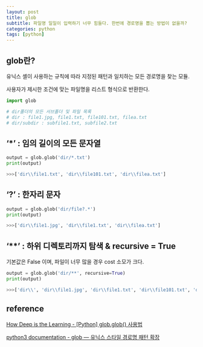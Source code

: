 ```yaml
---
layout: post
title: glob
subtitle: 파일명 일일이 입력하기 너무 힘들다. 한번에 경로명을 뽑는 방법이 없을까?
categories: python
tags: [python]
---
```


## glob란?

유닉스 셸이 사용하는 규칙에 따라 지정된 패턴과 일치하는 모든 경로명을 찾는 모듈.

사용자가 제시한 조건에 맞는 파일명을 리스트 형식으로 반환한다.

```python
import glob

# dir폴더의 모든 서브폴더 및 파일 목록
# dir : file1.jpg, file1.txt, file101.txt, filea.txt
# dir/subdir : subfile1.txt, subfile2.txt
```


## ‘*’ : 임의 길이의 모든 문자열

```python
output = glob.glob('dir/*.txt')
print(output)

>>>['dir\\file1.txt', 'dir\\file101.txt', 'dir\\filea.txt']
```


## ‘?’ : 한자리 문자

```python
output = glob.glob('dir/file?.*')
print(output)

>>>['dir\\file1.jpg', 'dir\\file1.txt', 'dir\\filea.txt']
```


## ‘**’ : 하위 디렉토리까지 탐색 & recursive = True

기본값은 False 이며, 파일이 너무 많을 경우 cost 소모가 크다.

```python
output = glob.glob('dir/**', recursive=True)
print(output)

>>>['dir\\', 'dir\\file1.jpg', 'dir\\file1.txt', 'dir\\file101.txt', 'dir\\filea.txt', 'dir\\subdir', 'dir\\subdir\\subfile1.txt', 'dir\\subdir\\subfile2.txt']
```


## reference

[How Deep is the Learning - [Python] glob.glob() 사용법](https://m.blog.naver.com/PostView.naver?isHttpsRedirect=true&blogId=siniphia&logNo=221397012627)  

[python3 documentation - glob — 유닉스 스타일 경로명 패턴 확장](https://docs.python.org/ko/3/library/glob.html#module-glob)